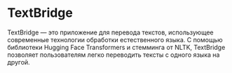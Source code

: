 # TextBridge
TextBridge — это приложение для перевода текстов, использующее современные технологии обработки естественного языка. С помощью библиотеки Hugging Face Transformers и стемминга от NLTK, TextBridge позволяет пользователям легко переводить тексты с одного языка на другой.
